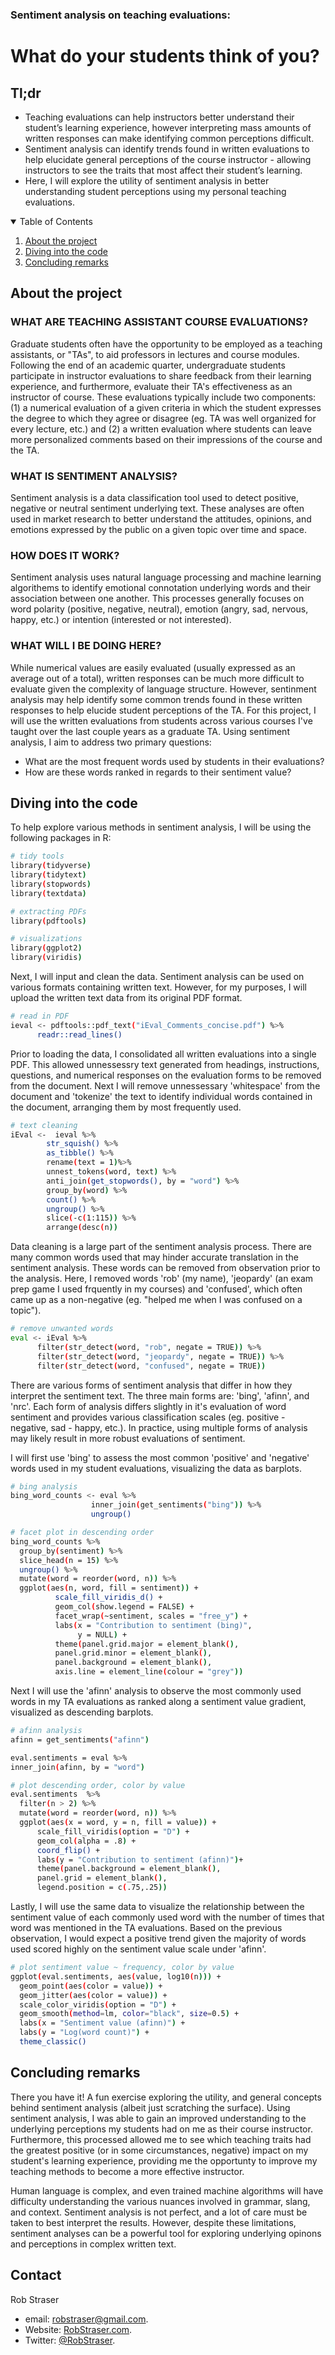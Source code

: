 ### Sentiment analysis on teaching evaluations:
# What do your students think of you?

## Tl;dr

* Teaching evaluations can help instructors better understand their student’s learning experience, however interpreting mass amounts of written responses can make identifying common perceptions difficult. 
* Sentiment analysis can identify trends found in written evaluations to help elucidate general perceptions of the course instructor - allowing instructors to see the traits that most affect their student’s learning. 
* Here, I will explore the utility of sentiment analysis in better understanding student perceptions using my personal teaching evaluations.


<!-- TABLE OF CONTENTS -->
<details open="open">
  <summary>Table of Contents</summary>
  <ol>
    <li><a href="#about-the-project">About the project</a>
    <li><a href="#diving-into-the-code">Diving into the code</a>
    <li><a href="#concluding-remarks">Concluding remarks</a></li>
  </ol>
</details>



<!-- ABOUT THE PROJECT -->
## About the project

### WHAT ARE TEACHING ASSISTANT COURSE EVALUATIONS?

Graduate students often have the opportunity to be employed as a teaching assistants, or "TAs", to aid professors in lectures and course modules. Following the end of an academic quarter, undergraduate students participate in instructor evaluations to share feedback from their learning experience, and furthermore, evaluate their TA's effectiveness as an instructor of course. These evaluations typically include two components: (1) a numerical evaluation of a given criteria in which the student expresses the degree to which they agree or disagree (eg. TA was well organized for every lecture, etc.) and (2) a written evaluation where students can leave more personalized comments based on their impressions of the course and the TA.

### WHAT IS SENTIMENT ANALYSIS?

Sentiment analysis is a data classification tool used to detect positive, negative or neutral sentiment underlying text. These analyses are often used in market research to better understand the attitudes, opinions, and emotions expressed by the public on a given topic over time and space.

### HOW DOES IT WORK?

Sentiment analysis uses natural language processing and machine learning algorithems to identify emotional connotation underlying words and their association between one another. This processes generally focuses on word polarity (positive, negative, neutral), emotion (angry, sad, nervous, happy, etc.) or intention (interested or not interested).

### WHAT WILL I BE DOING HERE?

While numerical values are easily evaluated (usually expressed as an average out of a total), written responses can be much more difficult to evaluate given the complexity of language structure. However, sentinment analysis may help identify some common trends found in these written responses to help elucide student perceptions of the TA. For this project, I will use the written evaluations from students across various courses I've taught over the last couple years as a graduate TA. Using sentiment analysis, I aim to address two primary questions:

* What are the most frequent words used by students in their evaluations?
* How are these words ranked in regards to their sentiment value?

<!-- DIVING INTO THE CODE -->
## Diving into the code

To help explore various methods in sentiment analysis, I will be using the following packages in R:

  ```sh
  # tidy tools
library(tidyverse)
library(tidytext)
library(stopwords)
library(textdata)

# extracting PDFs
library(pdftools)

# visualizations
library(ggplot2)
library(viridis)
  ```
Next, I will input and clean the data. Sentiment analysis can be used on various formats containing written text. However, for my purposes, I will upload the written text data from its original PDF format.

  ```sh
# read in PDF
ieval <- pdftools::pdf_text("iEval_Comments_concise.pdf") %>%
        readr::read_lines()
  ```
Prior to loading the data, I consolidated all written evaluations into a single PDF. This allowed unnessessry text generated from headings, instructions, questions, and numerical responses on the evaluation forms to be removed from the document. Next I will remove unnessessary 'whitespace' from the document and 'tokenize' the text to identify individual words contained in the document, arranging them by most frequently used.


  ```sh
# text cleaning
iEval <-  ieval %>% 
          str_squish() %>% 
          as_tibble() %>% 
          rename(text = 1)%>% 
          unnest_tokens(word, text) %>%
          anti_join(get_stopwords(), by = "word") %>%
          group_by(word) %>% 
          count() %>% 
          ungroup() %>% 
          slice(-c(1:115)) %>%
          arrange(desc(n))
  ```
Data cleaning is a large part of the sentiment analysis process. There are many common words used that may hinder accurate translation in the sentiment analysis. These words can be removed from observation prior to the analysis. Here, I removed words 'rob' (my name), 'jeopardy' (an exam prep game I used frquently in my courses) and 'confused', which often came up as a non-negative (eg. "helped me when I was confused on a topic").
  
  ```sh
# remove unwanted words
eval <- iEval %>%
        filter(str_detect(word, "rob", negate = TRUE)) %>%
        filter(str_detect(word, "jeopardy", negate = TRUE)) %>%
        filter(str_detect(word, "confused", negate = TRUE))
  ```
There are various forms of sentiment analysis that differ in how they interpret the sentiment text. The three main forms are: 'bing', 'afinn', and 'nrc'. Each form of analysis differs slightly in it's evaluation of word sentiment and provides various classification scales (eg. positive - negative, sad - happy, etc.). In practice, using multiple forms of analysis may likely result in more robust evaluations of sentiment.

I will first use 'bing' to assess the most common 'positive' and 'negative' words used in my student evaluations, visualizing the data as barplots.
  
  
  
  ```sh
# bing analysis
bing_word_counts <- eval %>%
                    inner_join(get_sentiments("bing")) %>%
                    ungroup()

# facet plot in descending order
bing_word_counts %>%
    group_by(sentiment) %>%
    slice_head(n = 15) %>%
    ungroup() %>%
    mutate(word = reorder(word, n)) %>%
    ggplot(aes(n, word, fill = sentiment)) +
            scale_fill_viridis_d() + 
            geom_col(show.legend = FALSE) +
            facet_wrap(~sentiment, scales = "free_y") +
            labs(x = "Contribution to sentiment (bing)", 
                 y = NULL) +
            theme(panel.grid.major = element_blank(), 
            panel.grid.minor = element_blank(),
            panel.background = element_blank(), 
            axis.line = element_line(colour = "grey"))
  ```
Next I will use the 'afinn' analysis to observe the most commonly used words in my TA evaluations as ranked along a sentiment value gradient, visualized as descending barplots.

  ```sh
# afinn analysis
afinn = get_sentiments("afinn")

eval.sentiments = eval %>% 
inner_join(afinn, by = "word")

# plot descending order, color by value
eval.sentiments  %>%
    filter(n > 2) %>%
    mutate(word = reorder(word, n)) %>%
    ggplot(aes(x = word, y = n, fill = value)) +
        scale_fill_viridis(option = "D") + 
        geom_col(alpha = .8) +
        coord_flip() +
        labs(y = "Contribution to sentiment (afinn)")+
        theme(panel.background = element_blank(), 
        panel.grid = element_blank(),
        legend.position = c(.75,.25))
  ```
Lastly, I will use the same data to visualize the relationship between the sentiment value of each commonly used word with the number of times that word was mentioned in the TA evaluations. Based on the previous observation, I would expect a positive trend given the majority of words used scored highly on the sentiment value scale under 'afinn'.

  ```sh
# plot sentiment value ~ frequency, color by value
ggplot(eval.sentiments, aes(value, log10(n))) +
    geom_point(aes(color = value)) +
    geom_jitter(aes(color = value)) +
    scale_color_viridis(option = "D") +
    geom_smooth(method=lm, color="black", size=0.5) +
    labs(x = "Sentiment value (afinn)") +
    labs(y = "Log(word count)") +
    theme_classic()
  ```

<!-- CONCLUDING REMARKS -->
## Concluding remarks

There you have it! A fun exercise exploring the utility, and general concepts behind sentiment analysis (albeit just scratching the surface). Using sentiment analysis, I was able to gain an improved understanding to the underlying perceptions my students had on me as their course instructor. Furthermore, this processed allowed me to see which teaching traits had the greatest positive (or in some circumstances, negative) impact on my student's learning experience, providing me the opportunty to improve my teaching methods to become a more effective instructor.

Human language is complex, and even trained machine algorithms will have difficulty understanding the various nuances involved in grammar, slang, and context. Sentiment analysis is not perfect, and a lot of care must be taken to best interpret the results. However, despite these limitations, sentiment analyses can be a powerful tool for exploring underlying opinons and perceptions in complex written text.


<!-- CONTACT -->
## Contact

Rob Straser
* email: robstraser@gmail.com. 
* Website: [RobStraser.com](https://robstraser.com). 
* Twitter: [@RobStraser](https://twitter.com/RobStraser). 




